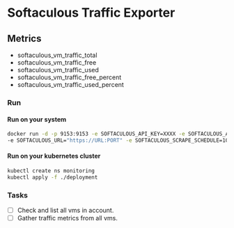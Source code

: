 # Softaculous Traffic Exporter

## Metrics

- softaculous_vm_traffic_total
- softaculous_vm_traffic_free
- softaculous_vm_traffic_used
- softaculous_vm_traffic_free_percent
- softaculous_vm_traffic_used_percent

### Run

#### Run on your system

```bash
docker run -d -p 9153:9153 -e SOFTACULOUS_API_KEY=XXXX -e SOFTACULOUS_API_PASSWORD=YYYY \
-e SOFTACULOUS_URL="https://URL:PORT" -e SOFTACULOUS_SCRAPE_SCHEDULE=10 -e SOFTACULOUS_IGNORE_SSL=true ghcr.io/noorbala7418/softaculous-traffic-exporter:latest
```

#### Run on your kubernetes cluster

```bash
kubectl create ns monitoring
kubectl apply -f ./deployment
```

### Tasks

- [ ] Check and list all vms in account.
- [ ] Gather traffic metrics from all vms.
